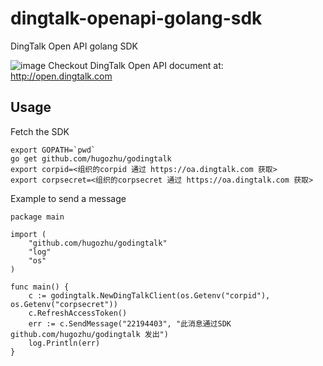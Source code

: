 # dingtalk-openapi-golang-sdk

DingTalk Open API golang SDK

![image](http://static.dingtalk.com/media/lALOAQ6nfSvM5Q_229_43.png)
Checkout DingTalk Open API document at: http://open.dingtalk.com

## Usage

Fetch the SDK
```
export GOPATH=`pwd`
go get github.com/hugozhu/godingtalk
export corpid=<组织的corpid 通过 https://oa.dingtalk.com 获取>
export corpsecret=<组织的corpsecret 通过 https://oa.dingtalk.com 获取>
```

Example to send a message

```
package main

import (
	"github.com/hugozhu/godingtalk"
	"log"
	"os"
)

func main() {
	c := godingtalk.NewDingTalkClient(os.Getenv("corpid"), os.Getenv("corpsecret"))
	c.RefreshAccessToken()
	err := c.SendMessage("22194403", "此消息通过SDK github.com/hugozhu/godingtalk 发出")
	log.Println(err)
}
```
